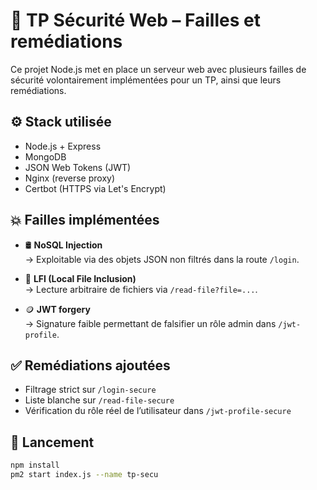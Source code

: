# 🔐 TP Sécurité Web – Failles et remédiations

Ce projet Node.js met en place un serveur web avec plusieurs failles de sécurité volontairement implémentées pour un TP, ainsi que leurs remédiations.

## ⚙️ Stack utilisée

- Node.js + Express
- MongoDB
- JSON Web Tokens (JWT)
- Nginx (reverse proxy)
- Certbot (HTTPS via Let's Encrypt)

## 💥 Failles implémentées

- 🛢️ **NoSQL Injection**  
  → Exploitable via des objets JSON non filtrés dans la route `/login`.

- 📂 **LFI (Local File Inclusion)**  
  → Lecture arbitraire de fichiers via `/read-file?file=...`.

- 🪙 **JWT forgery**  
  → Signature faible permettant de falsifier un rôle admin dans `/jwt-profile`.

## ✅ Remédiations ajoutées

- Filtrage strict sur `/login-secure`
- Liste blanche sur `/read-file-secure`
- Vérification du rôle réel de l’utilisateur dans `/jwt-profile-secure`

## 🚀 Lancement

```bash
npm install
pm2 start index.js --name tp-secu
